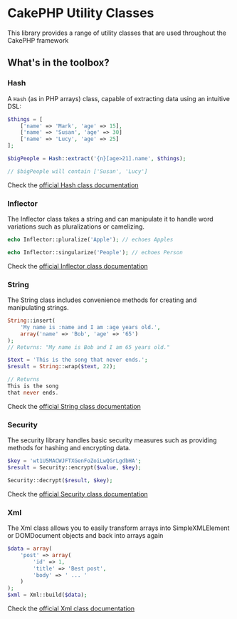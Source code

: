 # CakePHP Utility Classes

This library provides a range of utility classes that are used throughout the CakePHP framework

## What's in the toolbox?

### Hash

A ``Hash`` (as in PHP arrays) class, capable of extracting data using an intuitive DSL:

```php
$things = [
	['name' => 'Mark', 'age' => 15],
	['name' => 'Susan', 'age' => 30]
	['name' => 'Lucy', 'age' => 25]
];

$bigPeople = Hash::extract('{n}[age>21].name', $things);

// $bigPeople will contain ['Susan', 'Lucy']
```

Check the [official Hash class documentation](http://book.cakephp.org/3.0/en/core-utility-libraries/hash.html)

### Inflector

The Inflector class takes a string and can manipulate it to handle word variations
such as pluralizations or camelizing.

```php
echo Inflector::pluralize('Apple'); // echoes Apples

echo Inflector::singularize('People'); // echoes Person
```

Check the [official Inflector class documentation](http://book.cakephp.org/3.0/en/core-utility-libraries/inflector.html)

### String

The String class includes convenience methods for creating and manipulating strings.

```php
String::insert(
    'My name is :name and I am :age years old.',
    array('name' => 'Bob', 'age' => '65')
);
// Returns: "My name is Bob and I am 65 years old."

$text = 'This is the song that never ends.';
$result = String::wrap($text, 22);

// Returns
This is the song
that never ends.
```

Check the [official String class documentation](http://book.cakephp.org/3.0/en/core-utility-libraries/string.html)

### Security

The security library handles basic security measures such as providing methods for hashing and encrypting data.

```php
$key = 'wt1U5MACWJFTXGenFoZoiLwQGrLgdbHA';
$result = Security::encrypt($value, $key);

Security::decrypt($result, $key);
```

Check the [official Security class documentation](http://book.cakephp.org/3.0/en/core-utility-libraries/security.html)

### Xml

The Xml class allows you to easily transform arrays into SimpleXMLElement or DOMDocument objects
and back into arrays again

```php
$data = array(
    'post' => array(
        'id' => 1,
        'title' => 'Best post',
        'body' => ' ... '
    )
);
$xml = Xml::build($data);
```

Check the [official Xml class documentation](http://book.cakephp.org/3.0/en/core-utility-libraries/xml.html)
